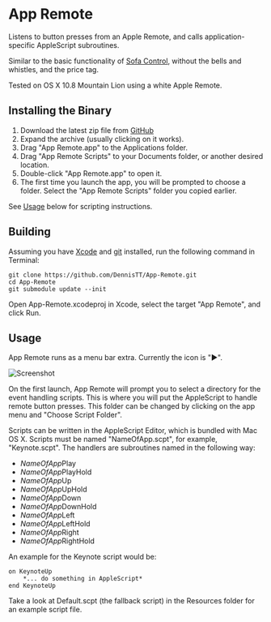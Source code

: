 App Remote
==========

Listens to button presses from an Apple Remote, and calls application-specific AppleScript subroutines.

Similar to the basic functionality of [Sofa Control](http://www.caseapps.com/sofacontrol/), without the bells and whistles, and the price tag.

Tested on OS X 10.8 Mountain Lion using a white Apple Remote.

Installing the Binary
---------------------
 1. Download the latest zip file from [GitHub](https://github.com/DennisTT/App-Remote/downloads)
 2. Expand the archive (usually clicking on it works).
 3. Drag "App Remote.app" to the Applications folder.
 4. Drag "App Remote Scripts" to your Documents folder, or another desired location.
 5. Double-click "App Remote.app" to open it.
 6. The first time you launch the app, you will be prompted to choose a folder.  Select the "App Remote Scripts" folder you copied earlier.

See [Usage](#Usage) below for scripting instructions.

Building
--------
Assuming you have [Xcode](https://developer.apple.com/xcode/) and [git](http://git-scm.com/) installed, run the following command in Terminal:

	git clone https://github.com/DennisTT/App-Remote.git
	cd App-Remote
	git submodule update --init

Open App-Remote.xcodeproj in Xcode, select the target "App Remote", and click Run.

Usage
-----
App Remote runs as a menu bar extra.  Currently the icon is "▶".

![Screenshot](http://dennistt.net/wp-content/uploads/2012/09/Screen-Shot-2012-09-04-at-11.05.28-PM.png)

On the first launch, App Remote will prompt you to select a directory for the event handling scripts.  This is where you will put the AppleScript to handle remote button presses.  This folder can be changed by clicking on the app menu and "Choose Script Folder".

Scripts can be written in the AppleScript Editor, which is bundled with Mac OS X.  Scripts must be named "NameOfApp.scpt", for example, "Keynote.scpt".  The handlers are subroutines named in the following way:

 * *NameOfApp*Play
 * *NameOfApp*PlayHold
 * *NameOfApp*Up
 * *NameOfApp*UpHold
 * *NameOfApp*Down
 * *NameOfApp*DownHold
 * *NameOfApp*Left
 * *NameOfApp*LeftHold
 * *NameOfApp*Right
 * *NameOfApp*RightHold

An example for the Keynote script would be:

	on KeynoteUp
		*... do something in AppleScript*
	end KeynoteUp

Take a look at Default.scpt (the fallback script) in the Resources folder for an example script file.